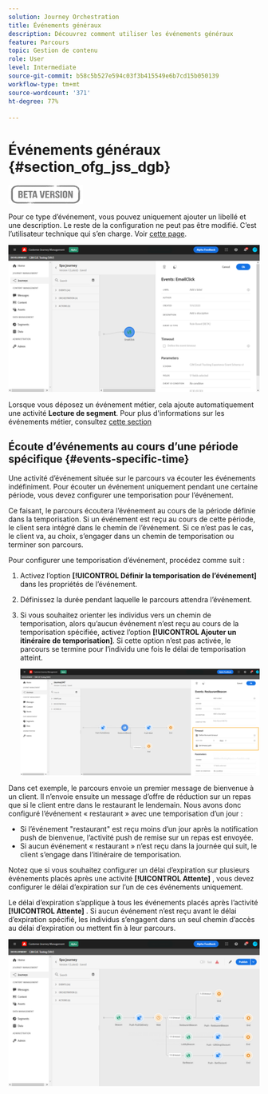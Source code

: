 ```yaml
---
solution: Journey Orchestration
title: Événements généraux
description: Découvrez comment utiliser les événements généraux
feature: Parcours
topic: Gestion de contenu
role: User
level: Intermediate
source-git-commit: b58c5b527e594c03f3b415549e6b7cd15b050139
workflow-type: tm+mt
source-wordcount: '371'
ht-degree: 77%

---
```


# Événements généraux {#section_ofg_jss_dgb}

![](../assets/do-not-localize/badge.png)

Pour ce type d’événement, vous pouvez uniquement ajouter un libellé et une description. Le reste de la configuration ne peut pas être modifié. C’est l’utilisateur technique qui s’en charge. Voir [cette page](../event/about-events.md).

![](../assets/general-events.png)

Lorsque vous déposez un événement métier, cela ajoute automatiquement une activité **Lecture de segment**. Pour plus d&#39;informations sur les événements métier, consultez [cette section](../event/about-events.md)

## Écoute d’événements au cours d’une période spécifique {#events-specific-time}

Une activité d’événement située sur le parcours va écouter les événements indéfiniment. Pour écouter un événement uniquement pendant une certaine période, vous devez configurer une temporisation pour l’événement.

Ce faisant, le parcours écoutera l’événement au cours de la période définie dans la temporisation. Si un événement est reçu au cours de cette période, le client sera intégré dans le chemin de l’événement. Si ce n’est pas le cas, le client va, au choix, s’engager dans un chemin de temporisation ou terminer son parcours.

Pour configurer une temporisation d’événement, procédez comme suit :

1. Activez l’option **[!UICONTROL Définir la temporisation de l’événement]** dans les propriétés de l’événement.

1. Définissez la durée pendant laquelle le parcours attendra l’événement.

1. Si vous souhaitez orienter les individus vers un chemin de temporisation, alors qu’aucun événement n’est reçu au cours de la temporisation spécifiée, activez l’option **[!UICONTROL Ajouter un itinéraire de temporisation]**. Si cette option n’est pas activée, le parcours se termine pour l’individu une fois le délai de temporisation atteint.

   ![](../assets/event-timeout.png)

Dans cet exemple, le parcours envoie un premier message de bienvenue à un client. Il n’envoie ensuite un message d’offre de réduction sur un repas que si le client entre dans le restaurant le lendemain. Nous avons donc configuré l’événement « restaurant » avec une temporisation d’un jour :

* Si l’événement &quot;restaurant&quot; est reçu moins d’un jour après la notification push de bienvenue, l’activité push de remise sur un repas est envoyée.
* Si aucun événement « restaurant » n’est reçu dans la journée qui suit, le client s’engage dans l’itinéraire de temporisation.

Notez que si vous souhaitez configurer un délai d’expiration sur plusieurs événements placés après une activité **[!UICONTROL Attente]** , vous devez configurer le délai d’expiration sur l’un de ces événements uniquement.

Le délai d’expiration s’applique à tous les événements placés après l’activité **[!UICONTROL Attente]** . Si aucun événement n’est reçu avant le délai d’expiration spécifié, les individus s’engagent dans un seul chemin d’accès au délai d’expiration ou mettent fin à leur parcours.

![](../assets/event-timeout-group.png)
